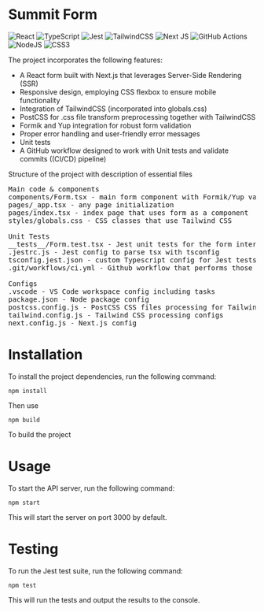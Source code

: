 # Summit Form
![React](https://img.shields.io/badge/react-%2320232a.svg?style=for-the-badge&logo=react&logoColor=%2361DAFB) ![TypeScript](https://img.shields.io/badge/typescript-%23007ACC.svg?style=for-the-badge&logo=typescript&logoColor=white) ![Jest](https://img.shields.io/badge/-jest-%23C21325?style=for-the-badge&logo=jest&logoColor=white) ![TailwindCSS](https://img.shields.io/badge/tailwindcss-%2338B2AC.svg?style=for-the-badge&logo=tailwind-css&logoColor=white) ![Next JS](https://img.shields.io/badge/Next-black?style=for-the-badge&logo=next.js&logoColor=white) ![GitHub Actions](https://img.shields.io/badge/github%20actions-%232671E5.svg?style=for-the-badge&logo=githubactions&logoColor=white) ![NodeJS](https://img.shields.io/badge/node.js-6DA55F?style=for-the-badge&logo=node.js&logoColor=white) ![CSS3](https://img.shields.io/badge/css3-%231572B6.svg?style=for-the-badge&logo=css3&logoColor=white)

The project incorporates the following features:
* A React form built with Next.js that leverages Server-Side Rendering (SSR)
* Responsive design, employing CSS flexbox to ensure mobile functionality
* Integration of TailwindCSS (incorporated into globals.css)
* PostCSS for .css file transform preprocessing together with TailwindCSS
* Formik and Yup integration for robust form validation
* Proper error handling and user-friendly error messages 
* Unit tests
* A GitHub workflow designed to work with Unit tests and validate commits ((CI/CD) pipeline)

Structure of the project with description of essential files
<pre>
Main code & components
components/Form.tsx - main form component with Formik/Yup validation
pages/_app.tsx - any page initialization
pages/index.tsx - index page that uses form as a component
styles/globals.css - CSS classes that use Tailwind CSS

Unit Tests
__tests__/Form.test.tsx - Jest unit tests for the form intergrated with Gitghub workflow
.jestrc.js - Jest config to parse tsx with tsconfig
tsconfig.jest.json - custom Typescript config for Jest tests
.git/workflows/ci.yml - Github workflow that performs those tests on every commit

Configs
.vscode - VS Code workspace config including tasks
package.json - Node package config
postcss.config.js - PostCSS CSS files processing for Tailwind
tailwind.config.js - Tailwind CSS processing configs
next.config.js - Next.js config
</pre>

# Installation
To install the project dependencies, run the following command:
```
npm install
```
Then use
```
npm build
```
To build the project

# Usage
To start the API server, run the following command:

```
npm start
```
This will start the server on port 3000 by default. 

# Testing
To run the Jest test suite, run the following command:

```
npm test
```
This will run the tests and output the results to the console.
